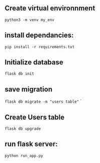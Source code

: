 ## Create virtual environnment
`python3 -m venv my_env`

## install dependancies:
`pip install -r requirements.txt`

## Initialize database

`flask db init`

## save migration
`flask db migrate -m "users table"`
`
## Create Users table
`flask db upgrade`

## run flask server:
`python run_app.py`
